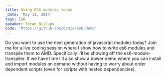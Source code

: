 ```yaml
---
title: Using ES6 modules today
_date: 'May 13, 2014'
tags: ES6
speaker: Toran Billups
code: 'https://github.com/dsmjs/es6-demo'
---
```


Do you want to use the next generation of javascript modules today? Join me for
a live coding session where I show how to write es6 modules and transpile them
to AMD. Specifically I'll be showing off the es6-module-transpiler. If we have
time I'll also show a bower demo where you can install and import modules on
demand without having to worry about order dependent scripts (even for scripts
with nested dependencies).
